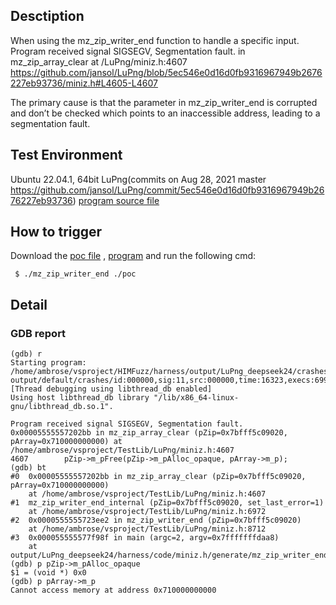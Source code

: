 ## Desctiption
When using the mz_zip_writer_end function to handle a specific input. Program received signal SIGSEGV, Segmentation fault. in mz_zip_array_clear at /LuPng/miniz.h:4607
https://github.com/jansol/LuPng/blob/5ec546e0d16d0fb9316967949b2676227eb93736/miniz.h#L4605-L4607

The primary cause is that the parameter in mz_zip_writer_end is corrupted and don’t be checked which points to an inaccessible address, leading to a segmentation fault.

## Test Environment
Ubuntu 22.04.1, 64bit
LuPng(commits on Aug 28, 2021 master https://github.com/jansol/LuPng/commit/5ec546e0d16d0fb9316967949b2676227eb93736)
[program source file](https://github.com/ambrosecm/pocs/blob/main/LuPng/mz_zip_array_clear/mz_zip_writer_end.c)

## How to trigger
Download the [poc file](https://github.com/ambrosecm/pocs/blob/main/LuPng/mz_zip_array_clear/poc) , [program](https://github.com/ambrosecm/pocs/blob/main/LuPng/mz_zip_array_clear/mz_zip_writer_end) and run the following cmd:
```
 $ ./mz_zip_writer_end ./poc
```

## Detail
### GDB report
```
(gdb) r
Starting program: /home/ambrose/vsproject/HIMFuzz/harness/output/LuPng_deepseek24/crashes/miniz.h/generate/mz_zip_writer_end/mz_zip_writer_end output/default/crashes/id:000000,sig:11,src:000000,time:16323,execs:6994,op:havoc,rep:41
[Thread debugging using libthread_db enabled]
Using host libthread_db library "/lib/x86_64-linux-gnu/libthread_db.so.1".

Program received signal SIGSEGV, Segmentation fault.
0x00005555557202bb in mz_zip_array_clear (pZip=0x7bfff5c09020, pArray=0x710000000000) at /home/ambrose/vsproject/TestLib/LuPng/miniz.h:4607
4607        pZip->m_pFree(pZip->m_pAlloc_opaque, pArray->m_p);
(gdb) bt
#0  0x00005555557202bb in mz_zip_array_clear (pZip=0x7bfff5c09020, pArray=0x710000000000)
    at /home/ambrose/vsproject/TestLib/LuPng/miniz.h:4607
#1  mz_zip_writer_end_internal (pZip=0x7bfff5c09020, set_last_error=1)
    at /home/ambrose/vsproject/TestLib/LuPng/miniz.h:6972
#2  0x0000555555723ee2 in mz_zip_writer_end (pZip=0x7bfff5c09020)
    at /home/ambrose/vsproject/TestLib/LuPng/miniz.h:8712
#3  0x000055555577f98f in main (argc=2, argv=0x7fffffffdaa8)
    at output/LuPng_deepseek24/harness/code/miniz.h/generate/mz_zip_writer_end.c:37
(gdb) p pZip->m_pAlloc_opaque
$1 = (void *) 0x0
(gdb) p pArray->m_p
Cannot access memory at address 0x710000000000
```
